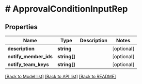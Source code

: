 # # ApprovalConditionInputRep

## Properties

Name | Type | Description | Notes
------------ | ------------- | ------------- | -------------
**description** | **string** |  | [optional]
**notify_member_ids** | **string[]** |  | [optional]
**notify_team_keys** | **string[]** |  | [optional]

[[Back to Model list]](../../README.md#models) [[Back to API list]](../../README.md#endpoints) [[Back to README]](../../README.md)

